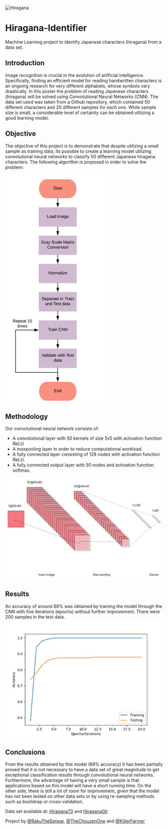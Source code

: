 ![Hiragana](http://i.imgur.com/rFEs2jM.png "Hiragana")
# Hiragana-Identifier
Machine Learning project to identify Japanese characters (hiragana) from a data set. 

## Introduction
 Image recognition is crucial in the evolution of artificial intelligence. Specifically, finding an efficient model for reading handwritten characters is an ongoing research for very different alphabets, whose symbols vary drastically. In this poster the problem of reading Japanese characters (hiragana) will be solved using Convolutional Neural Networks (CNN). The data set used was taken from a Github repository, which contained 50 different characters and 20 different samples for each one. While sample size is small, a considerable level of certainty can be obtained utilizing a good learning model. 
 
 ## Objective
 The objective of this project is to demonstrate that despite utilizing a small sample as training data, its possible to create a learning model utilizing convolutional neural networks to classify 50 different Japanese hiragana characters. The following algorithm is proposed in order to solve the problem:
 
 ![Flowchart](https://github.com/RakuTheSenpai/Hiragana-Identifier/blob/master/img/flowchart.png "Flowchart")

 ## Methodology
Our convolutional neural network consists of: 

- A convolutional layer with 50 kernels of size 5x5 with activation function ReLU
- A maxpooling layer in order to reduce computational workload.
- A fully connected layer consisting of 128 nodes with activation function ReLU.
- A fully connected output layer with 50 nodes and activation function softmax.

![CNN](https://github.com/RakuTheSenpai/Hiragana-Identifier/blob/master/img/model.png "CNN")

## Results
An accuracy of around 88% was obtained by training the model through the CNN with five iterations (epochs) without further improvement. There were 200 samples in the test data.
![results](https://github.com/RakuTheSenpai/Hiragana-Identifier/blob/master/img/realResults.png "Results")

## Conclusions
From the results obtained by this model (88% accuracy) it has been partially proved that it is not necessary to have a data set of great magnitude to get exceptional classification results through convolutional neural networks. Furthermore, the advantage of having a very small sample is that applications based on this model will have a short running time. On the other side, there is still a lot of room for improvement, given that the model has not been tested on other data sets or by using re-sampling methods such as bootstrap or cross-validation.

Data set available at: [Hiragana73](https://lab.ndl.go.jp/cms/hiragana73?fbclid=IwAR2isHvlc2sxjzytRbHRXDaNQM__sevaA9azydGpcrUqlgXdK8LcMpXi13E) and 
[HiraganaGit](https://github.com/inoueMashuu/hiragana-dataset)

Project by [@RakuTheSenpai](https://github.com/RakuTheSenpai), [@TheChouzenOne](https://github.com/TheChouzanOne) and [@KillerFarmer](https://github.com/KillerFarmer)
